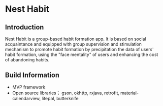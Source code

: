 # Nest Habit

## Introduction

Nest Habit is a group-based habit formation app. It is based on social acquaintance and equipped  with group supervision and stimulation mechanism to promote habit formation by precipitation the data of users' habit formation, using the "face mentality" of users and enhancing the cost of abandoning habits.

## Build Information

- MVP framework
- Open source libraries； gson, okhttp, rxjava, retrofit, material-calendarview, litepal, butterknife

